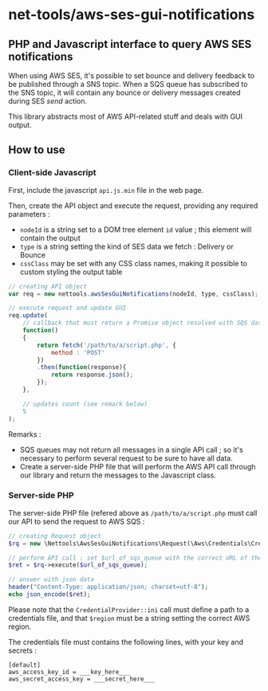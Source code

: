 # net-tools/aws-ses-gui-notifications


## PHP and Javascript interface to query AWS SES notifications

When using AWS SES, it's possible to set bounce and delivery feedback to be published through a SNS topic.
When a SQS queue has subscribed to the SNS topic, it will contain any bounce or delivery messages created during SES *send* action.

This library abstracts most of AWS API-related stuff and deals with GUI output.


## How to use

### Client-side Javascript 

First, include the javascript `api.js.min` file in the web page.

Then, create the API object and execute the request, providing any required parameters :

- `nodeId` is a string set to a DOM tree element `id` value ; this element will contain the output
- `type` is a string setting the kind of SES data we fetch : Delivery or Bounce
- `cssClass` may be set with any CSS class names, making it possible to custom styling the output table


```javascript
// creating API object
var req = new nettools.awsSesGuiNotifications(nodeId, type, cssClass);

// execute request and update GUI
req.update(
	// callback that must return a Promise object resolved with SQS data (see server-side remark below)
	function()
	{
		return fetch('/path/to/a/script.php', {
			method : 'POST'
		})
		.then(function(response){
			return response.json();
		});
	},

	// updates count (see remark below)
	5
);
```

Remarks :
- SQS queues may not return all messages in a single API call ; so it's necessary to perform several request to be sure to have all data.
- Create a server-side PHP file that will perform the AWS API call through our library and return the messages to the Javascript class.



### Server-side PHP 

The server-side PHP file (refered above as `/path/to/a/script.php` must call our API to send the request to AWS SQS :

```php
// creating Request object
$rq = new \Nettools\AwsSesGuiNotifications\Request(\Aws\Credentials\CredentialProvider::ini('default', '/path/to/aws/credentials'), $region);

// perform API call ; set $url_of_sqs_queue with the correct URL of the SQS queue to be queried
$ret = $rq->execute($url_of_sqs_queue);

// answer with json data
header("Content-Type: application/json; charset=utf-8");
echo json_encode($ret);
```

Please note that the `CredentialProvider::ini` call must define a path to a credentials file, and that `$region` must be a string setting the correct AWS region.

The credentials file must contains the following lines, with your key and secrets :
```
[default]
aws_access_key_id = ___key_here___
aws_secret_access_key = ___secret_here___
```
